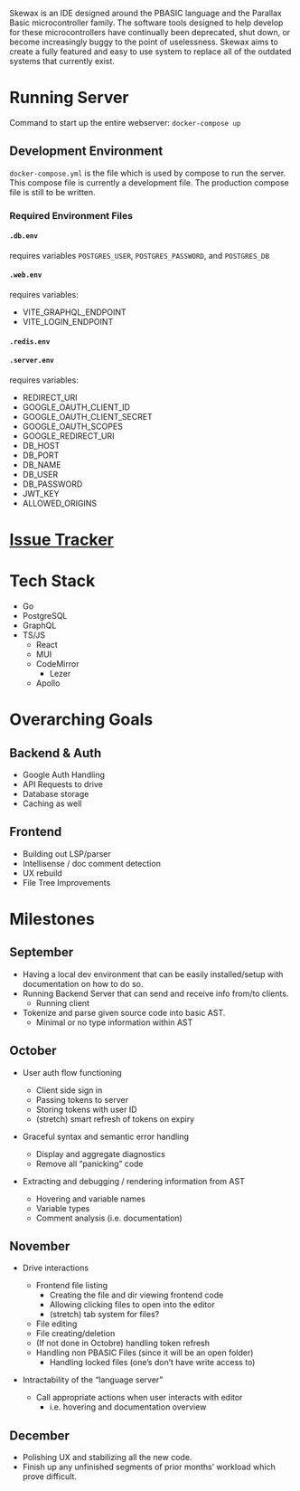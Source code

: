 Skewax is an IDE designed around the PBASIC language and the Parallax Basic microcontroller family. The software tools designed to help develop for these microcontrollers have continually been deprecated, shut down, or become increasingly buggy to the point of uselessness. Skewax aims to create a fully featured and easy to use system to replace all of the outdated systems that currently exist.

# Running Server

Command to start up the entire webserver:
`docker-compose up`

## Development Environment

`docker-compose.yml` is the file which is used by compose to run the server.
This compose file is currently a development file. The production compose file is still to be written.

### Required Environment Files
#### `.db.env`
requires variables `POSTGRES_USER`, `POSTGRES_PASSWORD`, and `POSTGRES_DB`

#### `.web.env`
requires variables:
- VITE_GRAPHQL_ENDPOINT
- VITE_LOGIN_ENDPOINT

#### `.redis.env`

#### `.server.env`
requires variables: 
- REDIRECT_URI
- GOOGLE_OAUTH_CLIENT_ID
- GOOGLE_OAUTH_CLIENT_SECRET
- GOOGLE_OAUTH_SCOPES
- GOOGLE_REDIRECT_URI
- DB_HOST
- DB_PORT
- DB_NAME
- DB_USER
- DB_PASSWORD
- JWT_KEY
- ALLOWED_ORIGINS

# [Issue Tracker](https://trello.com/b/TZLNcQoT)

# Tech Stack

- Go
- PostgreSQL
- GraphQL
- TS/JS
    - React
    - MUI
    - CodeMirror
        - Lezer
    - Apollo

# Overarching Goals
## Backend & Auth


- Google Auth Handling
- API Requests to drive
- Database storage 
- Caching as well

## Frontend 
- Building out LSP/parser
- Intellisense / doc comment detection
- UX rebuild
- File Tree Improvements

# Milestones

## September

- Having a local dev environment that can be easily installed/setup with documentation on how to do so.
- Running Backend Server that can send and receive info from/to clients.
    - Running client
- Tokenize and parse given source code into basic AST.
    - Minimal or no type information within AST


## October

- User auth flow functioning
    - Client side sign in
    - Passing tokens to server
    - Storing tokens with user ID 
    - (stretch) smart refresh of tokens on expiry

- Graceful syntax and semantic error handling
    - Display and aggregate diagnostics
    - Remove all “panicking” code

- Extracting and debugging / rendering information from AST
    - Hovering and variable names
    - Variable types
    - Comment analysis (i.e. documentation)

## November


- Drive interactions
    - Frontend file listing
        - Creating the file and dir viewing frontend code
        - Allowing clicking files to open into the editor
        - (stretch) tab system for files?
    - File editing
    - File creating/deletion
    - (If not done in Octobre) handling token refresh
    - Handling non PBASIC Files (since it will be an open folder)
        - Handling locked files (one’s don’t have write access to)
 
- Intractability of the “language server”
    - Call appropriate actions when user interacts with editor
        - i.e. hovering and documentation overview


## December

- Polishing UX and stabilizing all the new code.
- Finish up any unfinished segments of prior months’ workload which prove difficult.
